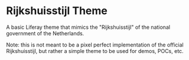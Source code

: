 # Rijkshuisstijl Theme
A basic Liferay theme that mimics the "Rijkshuisstijl" of the national government of the Netherlands. 

Note: this is not meant to be a pixel perfect implementation of the official Rijkshuisstijl, but rather a simple theme to be used for demos, POCs, etc.
